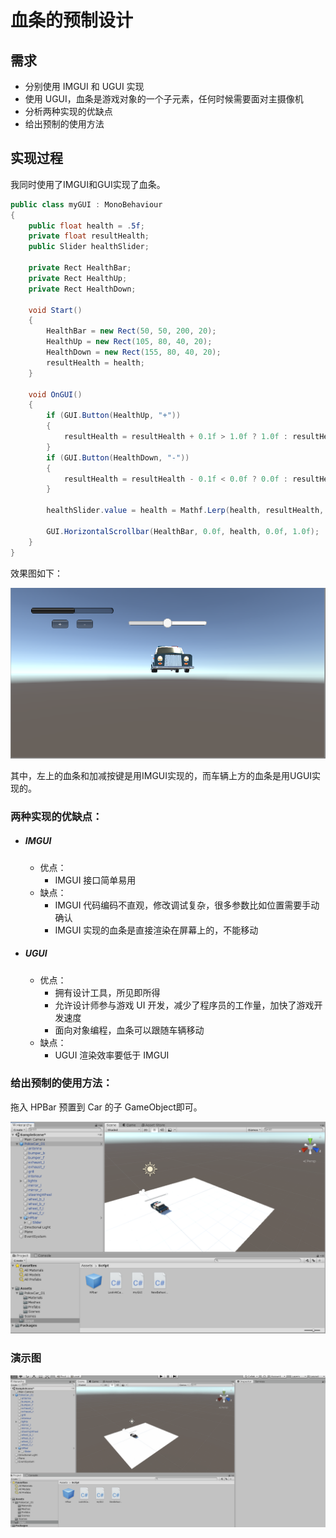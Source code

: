 # 血条的预制设计

## 需求

- 分别使用 IMGUI 和 UGUI 实现
- 使用 UGUI，血条是游戏对象的一个子元素，任何时候需要面对主摄像机
- 分析两种实现的优缺点
- 给出预制的使用方法

## 实现过程

我同时使用了IMGUI和GUI实现了血条。

```c#
public class myGUI : MonoBehaviour
{
    public float health = .5f;
    private float resultHealth;
    public Slider healthSlider;

    private Rect HealthBar;
    private Rect HealthUp;
    private Rect HealthDown;

    void Start()
    {
        HealthBar = new Rect(50, 50, 200, 20);
        HealthUp = new Rect(105, 80, 40, 20);
        HealthDown = new Rect(155, 80, 40, 20);
        resultHealth = health;
    }

    void OnGUI()
    {
        if (GUI.Button(HealthUp, "+"))
        {
            resultHealth = resultHealth + 0.1f > 1.0f ? 1.0f : resultHealth + 0.1f;
        }
        if (GUI.Button(HealthDown, "-"))
        {
            resultHealth = resultHealth - 0.1f < 0.0f ? 0.0f : resultHealth - 0.1f;
        }
        
        healthSlider.value = health = Mathf.Lerp(health, resultHealth, 0.05f);
        
        GUI.HorizontalScrollbar(HealthBar, 0.0f, health, 0.0f, 1.0f);
    }
}
```

效果图如下：

![](./image/捕获.PNG)

其中，左上的血条和加减按键是用IMGUI实现的，而车辆上方的血条是用UGUI实现的。

### 两种实现的优缺点：

- ##### IMGUI

  - 优点：
    - IMGUI 接口简单易用
  - 缺点：
    - IMGUI 代码编码不直观，修改调试复杂，很多参数比如位置需要手动确认
    - IMGUI 实现的血条是直接渲染在屏幕上的，不能移动

- ##### UGUI

  - 优点：
    - 拥有设计工具，所见即所得
    - 允许设计师参与游戏 UI 开发，减少了程序员的工作量，加快了游戏开发速度
    - 面向对象编程，血条可以跟随车辆移动
  - 缺点：
    - UGUI 渲染效率要低于 IMGUI



### 给出预制的使用方法：

拖入 HPBar 预置到 Car 的子 GameObject即可。

![](./image/捕获2.PNG)

### 演示图

![](./image/演示.gif)

